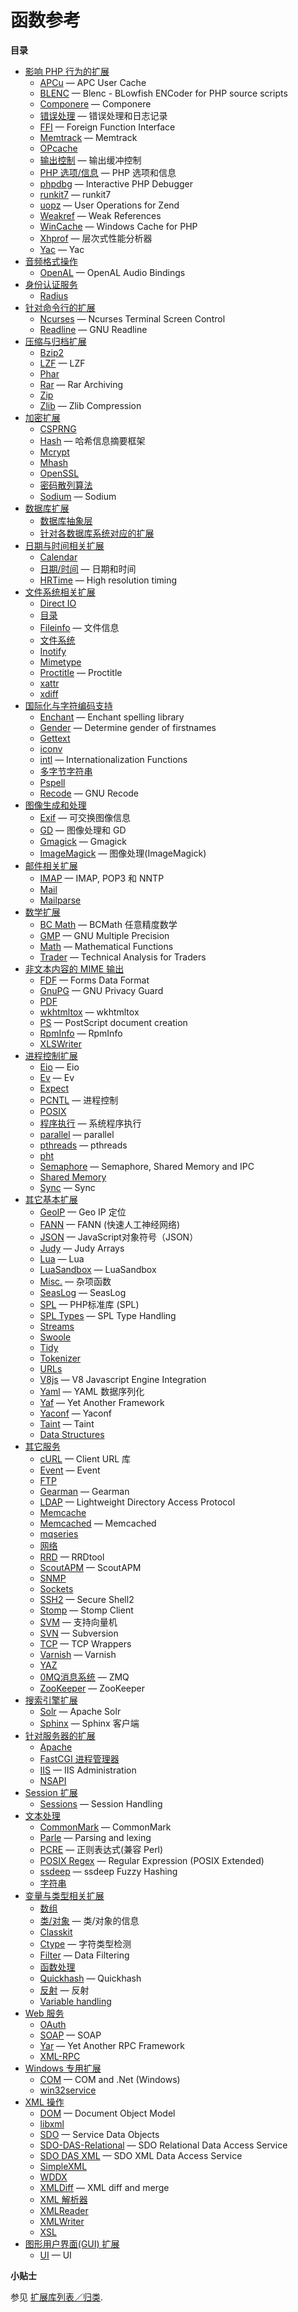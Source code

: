 函数参考
========

**目录**

-   [影响 PHP 行为的扩展](/refs/basic/php.html)
    -   [APCu](/book/apcu.html) — APC User Cache
    -   [BLENC](/book/blenc.html) — Blenc - BLowfish ENCoder for PHP
        source scripts
    -   [Componere](/book/componere.html) — Componere
    -   [错误处理](/book/errorfunc.html) — 错误处理和日志记录
    -   [FFI](/book/ffi.html) — Foreign Function Interface
    -   [Memtrack](/book/memtrack.html) — Memtrack
    -   [OPcache](/book/opcache.html)
    -   [输出控制](/book/outcontrol.html) — 输出缓冲控制
    -   [PHP 选项/信息](/book/info.html) — PHP 选项和信息
    -   [phpdbg](/book/phpdbg.html) — Interactive PHP Debugger
    -   [runkit7](/book/runkit7.html) — runkit7
    -   [uopz](/book/uopz.html) — User Operations for Zend
    -   [Weakref](/book/weakref.html) — Weak References
    -   [WinCache](/book/wincache.html) — Windows Cache for PHP
    -   [Xhprof](/book/xhprof.html) — 层次式性能分析器
    -   [Yac](/book/yac.html) — Yac
-   [音频格式操作](/refs/utilspec/audio.html)
    -   [OpenAL](/book/openal.html) — OpenAL Audio Bindings
-   [身份认证服务](/refs/remote/auth.html)
    -   [Radius](/book/radius.html)
-   [针对命令行的扩展](/refs/utilspec/cmdline.html)
    -   [Ncurses](/book/ncurses.html) — Ncurses Terminal Screen Control
    -   [Readline](/book/readline.html) — GNU Readline
-   [压缩与归档扩展](/refs/compression.html)
    -   [Bzip2](/book/bzip2.html)
    -   [LZF](/book/lzf.html) — LZF
    -   [Phar](/book/phar.html)
    -   [Rar](/book/rar.html) — Rar Archiving
    -   [Zip](/book/zip.html)
    -   [Zlib](/book/zlib.html) — Zlib Compression
-   [加密扩展](/refs/crypto.html)
    -   [CSPRNG](/book/csprng.html)
    -   [Hash](/book/hash.html) — 哈希信息摘要框架
    -   [Mcrypt](/book/mcrypt.html)
    -   [Mhash](/book/mhash.html)
    -   [OpenSSL](/book/openssl.html)
    -   [密码散列算法](/book/password.html)
    -   [Sodium](/book/sodium.html) — Sodium
-   [数据库扩展](/refs/database.html)
    -   [数据库抽象层](/refs/database/abstract.html)
    -   [针对各数据库系统对应的扩展](/refs/database/vendors.html)
-   [日期与时间相关扩展](/refs/calendar.html)
    -   [Calendar](/book/calendar.html)
    -   [日期/时间](/book/datetime.html) — 日期和时间
    -   [HRTime](/book/hrtime.html) — High resolution timing
-   [文件系统相关扩展](/refs/fileprocess/file.html)
    -   [Direct IO](/book/dio.html)
    -   [目录](/book/dir.html)
    -   [Fileinfo](/book/fileinfo.html) — 文件信息
    -   [文件系统](/book/filesystem.html)
    -   [Inotify](/book/inotify.html)
    -   [Mimetype](/book/mime-magic.html)
    -   [Proctitle](/book/proctitle.html) — Proctitle
    -   [xattr](/book/xattr.html)
    -   [xdiff](/book/xdiff.html)
-   [国际化与字符编码支持](/refs/international.html)
    -   [Enchant](/book/enchant.html) — Enchant spelling library
    -   [Gender](/book/gender.html) — Determine gender of firstnames
    -   [Gettext](/book/gettext.html)
    -   [iconv](/book/iconv.html)
    -   [intl](/book/intl.html) — Internationalization Functions
    -   [多字节字符串](/book/mbstring.html)
    -   [Pspell](/book/pspell.html)
    -   [Recode](/book/recode.html) — GNU Recode
-   [图像生成和处理](/refs/utilspec/image.html)
    -   [Exif](/book/exif.html) — 可交换图像信息
    -   [GD](/book/image.html) — 图像处理和 GD
    -   [Gmagick](/book/gmagick.html) — Gmagick
    -   [ImageMagick](/book/imagick.html) — 图像处理(ImageMagick)
-   [邮件相关扩展](/refs/remote/mail.html)
    -   [IMAP](/book/imap.html) — IMAP, POP3 和 NNTP
    -   [Mail](/book/mail.html)
    -   [Mailparse](/book/mailparse.html)
-   [数学扩展](/refs/math.html)
    -   [BC Math](/book/bc.html) — BCMath 任意精度数学
    -   [GMP](/book/gmp.html) — GNU Multiple Precision
    -   [Math](/book/math.html) — Mathematical Functions
    -   [Trader](/book/trader.html) — Technical Analysis for Traders
-   [非文本内容的 MIME 输出](/refs/utilspec/nontext.html)
    -   [FDF](/book/fdf.html) — Forms Data Format
    -   [GnuPG](/book/gnupg.html) — GNU Privacy Guard
    -   [PDF](/book/pdf.html)
    -   [wkhtmltox](/book/wkhtmltox.html) — wkhtmltox
    -   [PS](/book/ps.html) — PostScript document creation
    -   [RpmInfo](/book/rpminfo.html) — RpmInfo
    -   [XLSWriter](/book/xlswriter.html)
-   [进程控制扩展](/refs/fileprocess/process.html)
    -   [Eio](/book/eio.html) — Eio
    -   [Ev](/book/ev.html) — Ev
    -   [Expect](/book/expect.html)
    -   [PCNTL](/book/pcntl.html) — 进程控制
    -   [POSIX](/book/posix.html)
    -   [程序执行](/book/exec.html) — 系统程序执行
    -   [parallel](/book/parallel.html) — parallel
    -   [pthreads](/book/pthreads.html) — pthreads
    -   [pht](/book/pht.html)
    -   [Semaphore](/book/sem.html) — Semaphore, Shared Memory and IPC
    -   [Shared Memory](/book/shmop.html)
    -   [Sync](/book/sync.html) — Sync
-   [其它基本扩展](/refs/basic/other.html)
    -   [GeoIP](/book/geoip.html) — Geo IP 定位
    -   [FANN](/book/fann.html) — FANN (快速人工神经网络)
    -   [JSON](/book/json.html) — JavaScript对象符号（JSON）
    -   [Judy](/book/judy.html) — Judy Arrays
    -   [Lua](/book/lua.html) — Lua
    -   [LuaSandbox](/book/luasandbox.html) — LuaSandbox
    -   [Misc.](/book/misc.html) — 杂项函数
    -   [SeasLog](/book/seaslog.html) — SeasLog
    -   [SPL](/book/spl.html) — PHP标准库 (SPL)
    -   [SPL Types](/book/spl-types.html) — SPL Type Handling
    -   [Streams](/book/stream.html)
    -   [Swoole](/book/swoole.html)
    -   [Tidy](/book/tidy.html)
    -   [Tokenizer](/book/tokenizer.html)
    -   [URLs](/book/url.html)
    -   [V8js](/book/v8js.html) — V8 Javascript Engine Integration
    -   [Yaml](/book/yaml.html) — YAML 数据序列化
    -   [Yaf](/book/yaf.html) — Yet Another Framework
    -   [Yaconf](/book/yaconf.html) — Yaconf
    -   [Taint](/book/taint.html) — Taint
    -   [Data Structures](/book/ds.html)
-   [其它服务](/refs/remote/other.html)
    -   [cURL](/book/curl.html) — Client URL 库
    -   [Event](/book/event.html) — Event
    -   [FTP](/book/ftp.html)
    -   [Gearman](/book/gearman.html) — Gearman
    -   [LDAP](/book/ldap.html) — Lightweight Directory Access Protocol
    -   [Memcache](/book/memcache.html)
    -   [Memcached](/book/memcached.html) — Memcached
    -   [mqseries](/book/mqseries.html)
    -   [网络](/book/network.html)
    -   [RRD](/book/rrd.html) — RRDtool
    -   [ScoutAPM](/book/scoutapm.html) — ScoutAPM
    -   [SNMP](/book/snmp.html)
    -   [Sockets](/book/sockets.html)
    -   [SSH2](/book/ssh2.html) — Secure Shell2
    -   [Stomp](/book/stomp.html) — Stomp Client
    -   [SVM](/book/svm.html) — 支持向量机
    -   [SVN](/book/svn.html) — Subversion
    -   [TCP](/book/tcpwrap.html) — TCP Wrappers
    -   [Varnish](/book/varnish.html) — Varnish
    -   [YAZ](/book/yaz.html)
    -   [0MQ消息系统](/book/zmq.html) — ZMQ
    -   [ZooKeeper](/book/zookeeper.html) — ZooKeeper
-   [搜索引擎扩展](/refs/search.html)
    -   [Solr](/book/solr.html) — Apache Solr
    -   [Sphinx](/book/sphinx.html) — Sphinx 客户端
-   [针对服务器的扩展](/refs/utilspec/server.html)
    -   [Apache](/book/apache.html)
    -   [FastCGI 进程管理器](/book/fpm.html)
    -   [IIS](/book/iisfunc.html) — IIS Administration
    -   [NSAPI](/book/nsapi.html)
-   [Session 扩展](/refs/basic/session.html)
    -   [Sessions](/book/session.html) — Session Handling
-   [文本处理](/refs/basic/text.html)
    -   [CommonMark](/book/cmark.html) — CommonMark
    -   [Parle](/book/parle.html) — Parsing and lexing
    -   [PCRE](/book/pcre.html) — 正则表达式(兼容 Perl)
    -   [POSIX Regex](/book/regex.html) — Regular Expression (POSIX
        Extended)
    -   [ssdeep](/book/ssdeep.html) — ssdeep Fuzzy Hashing
    -   [字符串](/book/strings.html)
-   [变量与类型相关扩展](/refs/basic/vartype.html)
    -   [数组](/book/array.html)
    -   [类/对象](/book/classobj.html) — 类/对象的信息
    -   [Classkit](/book/classkit.html)
    -   [Ctype](/book/ctype.html) — 字符类型检测
    -   [Filter](/book/filter.html) — Data Filtering
    -   [函数处理](/book/funchand.html)
    -   [Quickhash](/book/quickhash.html) — Quickhash
    -   [反射](/book/reflection.html) — 反射
    -   [Variable handling](/book/var.html)
-   [Web 服务](/refs/webservice.html)
    -   [OAuth](/book/oauth.html)
    -   [SOAP](/book/soap.html) — SOAP
    -   [Yar](/book/yar.html) — Yet Another RPC Framework
    -   [XML-RPC](/book/xmlrpc.html)
-   [Windows 专用扩展](/refs/utilspec/windows.html)
    -   [COM](/book/com.html) — COM and .Net (Windows)
    -   [win32service](/book/win32service.html)
-   [XML 操作](/refs/xml.html)
    -   [DOM](/book/dom.html) — Document Object Model
    -   [libxml](/book/libxml.html)
    -   [SDO](/book/sdo.html) — Service Data Objects
    -   [SDO-DAS-Relational](/book/sdodasrel.html) — SDO Relational Data
        Access Service
    -   [SDO DAS XML](/book/sdo-das-xml.html) — SDO XML Data Access
        Service
    -   [SimpleXML](/book/simplexml.html)
    -   [WDDX](/book/wddx.html)
    -   [XMLDiff](/book/xmldiff.html) — XML diff and merge
    -   [XML 解析器](/book/xml.html)
    -   [XMLReader](/book/xmlreader.html)
    -   [XMLWriter](/book/xmlwriter.html)
    -   [XSL](/book/xsl.html)
-   [图形用户界面(GUI) 扩展](/refs/ui.html)
    -   [UI](/book/ui.html) — UI

**小贴士**

参见 <a href="/extensions.html" class="xref">扩展库列表／归类</a>.
